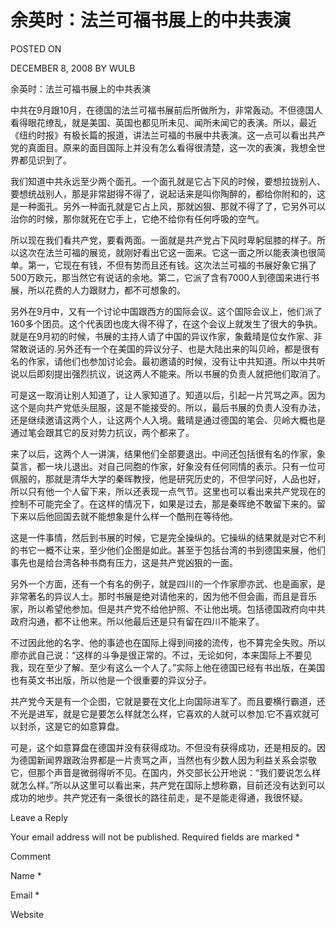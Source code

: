 # 余英时：法兰可福书展上的中共表演  
POSTED ON

DECEMBER 8, 2008 BY WULB

余英时：法兰可福书展上的中共表演

中共在9月跟10月，在德国的法兰可福书展前后所做所为，非常轰动。不但德国人看得眼花缭乱，就是美国、英国也都见所未见、闻所未闻它的表演。所以，最近《纽约时报》有极长篇的报道，讲法兰可福的书展中共表演。这一点可以看出共产党的真面目。原来的面目国际上并没有怎么看得很清楚，这一次的表演，我想全世界都见识到了。

我们知道中共永远至少两个面孔。一个面孔就是它占下风的时候，要想拉拢别人、要想统战别人，那是非常甜得不得了，说起话来是叫你陶醉的，都给你附和的，这是一种面孔。另外一种面孔就是它占上风，那就凶狠、那就不得了了，它另外可以治你的时候，那你就死在它手上，它绝不给你有任何呼吸的空气。

所以现在我们看共产党，要看两面。一面就是共产党占下风时卑躬屈膝的样子。所以这次在法兰可福的展览，就刚好看出它这一面来。它这一面之所以能表演也很简单。第一，它现在有钱，不但有势而且还有钱。这次法兰可福的书展好象它捐了500万欧元，那当然它有说话的余地。第二，它派了含有7000人到德国来进行书展，所以花费的人力跟财力，都不可想象的。

另外在9月中，又有一个讨论中国跟西方的国际会议。这个国际会议上，他们派了160多个团员。这个代表团也庞大得不得了，在这个会议上就发生了很大的争执。就是在9月初的时候，书展的主持人请了中国的异议作家，象戴晴是位女作家、非常敢说话的.另外还有一个在美国的异议分子、也是大陆出来的叫贝岭，都是很有名的作家，请他们也参加讨论会。最初邀请的时候，没有让中共知道。所以中共听说以后即刻提出强烈抗议，说这两人不能来。所以书展的负责人就把他们取消了。

可是这一取消让别人知道了，让人家知道了。知道以后，引起一片咒骂之声。因为这个是向共产党低头屈服，这是不能接受的。所以，最后书展的负责人没有办法，还是继续邀请这两个人，让这两个人入境。戴晴是通过德国的笔会、贝岭大概也是通过笔会跟其它的反对势力抗议，两个都来了。

来了以后，这两个人一讲演，结果他们全部要退出。中间还包括很有名的作家，象莫言，都一块儿退出。对自己同胞的作家，好象没有任何同情的表示。只有一位可佩服的，那就是清华大学的秦晖教授，他是研究历史的，不但学问好，人品也好，所以只有他一个人留下来，所以还表现一点气节。这里也可以看出来共产党现在的控制不可能完全了。在这样的情况下，如果是过去，那是秦晖绝不敢留下来的。留下来以后他回国去就不能想象是什么样一个酷刑在等待他。

这是一件事情，然后到书展的时候，它是完全操纵的。它操纵的结果就是对它不利的书它一概不让来，至少他们企图是如此。甚至于包括台湾的书到德国来展，他们事先也是给台湾各种书商有压力，这是共产党凶狠的一面。

另外一个方面，还有一个有名的例子，就是四川的一个作家廖亦武、也是画家，是非常著名的异议人士。那时书展是绝对请他来的，因为他不但会画，而且是音乐家，所以希望他参加。但是共产党不给他护照、不让他出境。包括德国政府向中共政府沟通，都不让他来。所以他最后还是只有留在四川不能来了。

不过因此他的名字、他的事迹也在国际上得到间接的流传，也不算完全失败。所以廖亦武自己说：“这样的斗争是很正常的。不过，无论如何，本来国际上不要见我，现在至少了解、至少有这么一个人了。”实际上他在德国已经有书出版，在美国也有英文书出版，所以他是一个很重要的异议分子。

共产党今天是有一个企图，它就是要在文化上向国际进军了。而且要横行霸道，还不光是进军，就是它是要怎么样就怎么样，它喜欢的人就可以参加.它不喜欢就可以封杀，这是它的如意算盘。

可是，这个如意算盘在德国并没有获得成功。不但没有获得成功，还是相反的。因为德国新闻界跟政治界都是一片责骂之声，当然也有少数人因为利益关系会崇敬它，但那个声音是微弱得听不见。在国内，外交部长公开地说：“我们要说怎么样就怎么样。”所以从这里可以看出来，共产党在国际上想称霸，目前还没有达到可以成功的地步。共产党还有一条很长的路往前走，是不是能走得通，我很怀疑。

Leave a Reply

Your email address will not be published. Required fields are marked *

Comment

Name *

Email *

Website